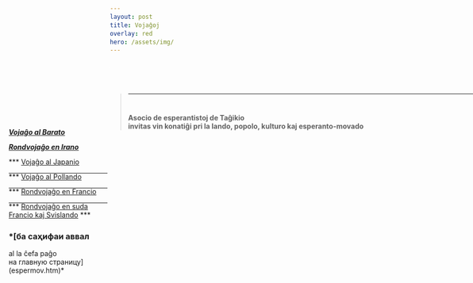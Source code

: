 ```yaml
---
layout: post
title: Vojaĝoj
overlay: red
hero: /assets/img/
---
```




<div id="Layer1" style="Z-INDEX: 1; LEFT: 225px; WIDTH: 777px; POSITION: absolute; TOP: 206px; HEIGHT: 393px">

> # 
> 
> <div data-align="center">
> 
> ****
> 
> </div>
> 
>   
>   
> 
> # 
> 
> <div data-align="center">
> 
> **Asocio de esperantistoj de Taĝikio  
> invitas vin konatiĝi pri la lando, popolo, kulturo kaj
> esperanto-movado**
> 
> </div>
> 
>   

</div>

![](index.files/spacer.gif)

<div id="layer2" style="position: absolute; width: 199px; height: 25px; z-index: 2; left: 24px;
 top: 300px">

***<span lang="ru"> [Vojaĝo al Barato](vojagxoj/trabarato.htm)***

</div>

<div id="layer2" style="position: absolute; width: 199px; height: 25px; z-index: 2; left: 24px;
 top: 330px">

***<span lang="ru"> [Rondvojaĝo en
Irano](vojagxoj/trairano.htm)***

</div>

<div id="layer2" style="position: absolute; width: 199px; height: 25px; z-index: 2; left: 24px;
 top: 360px">

***<span lang="ru"> [Vojaĝo al Japanio](vojagxoj/trajapanio.htm)
***

</div>

<div id="layer2" style="position: absolute; width: 199px; height: 25px; z-index: 2; left: 24px;
 top: 390px">

***<span lang="ru"> [Vojaĝo al Pollando](vojagxoj/trapollando.htm)
***

</div>

<div id="layer2" style="position: absolute; width: 199px; height: 25px; z-index: 2; left: 24px;
 top: 420px">

***<span lang="ru"> [Rondvojaĝo en Francio](vojagxoj/trafrancio.htm)
***

</div>

<div id="layer2" style="position: absolute; width: 199px; height: 25px; z-index: 2; left: 24px;
 top: 450px">

***<span lang="ru"> [Rondvojaĝo en suda Francio kaj
Svislando](vojagxoj/trasudfrancio.htm) ***

</div>

<div style="position: absolute; width: 199px; height: 25px; z-index: 2; left: 24px;
 top: 500px">

### *[ба саҳифаи аввал  
al la ĉefa paĝo  
на главную страницу](espermov.htm)*

</div>
